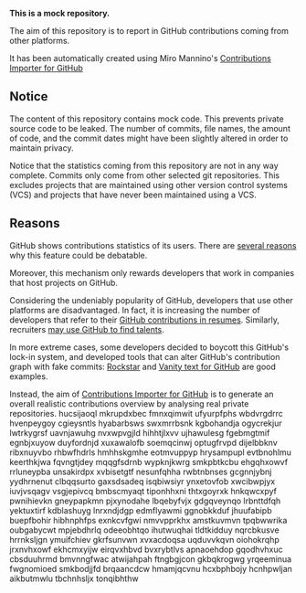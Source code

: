 **This is a mock repository.** 

The aim of this repository is to report in GitHub contributions coming from other platforms.

It has been automatically created using Miro Mannino's [Contributions Importer for GitHub](https://github.com/miromannino/contributions-importer-for-github)

## Notice

The content of this repository contains mock code. This prevents private source code to be leaked. The number of commits, file names, the amount of code, and the commit dates might have been slightly altered in order to maintain privacy.

Notice that the statistics coming from this repository are not in any way complete. Commits only come from other selected git repositories. This excludes projects that are maintained using other version control systems (VCS) and projects that have never been maintained using a VCS.

## Reasons

GitHub shows contributions statistics of its users. There are [several reasons](https://github.com/isaacs/github/issues/627) why this feature could be debatable.

Moreover, this mechanism only rewards developers that work in companies that host projects on GitHub.

Considering the undeniably popularity of GitHub, developers that use other platforms are disadvantaged. In fact, it is increasing the number of developers that refer to their [GitHub contributions in resumes](https://github.com/resume/resume.github.com). Similarly, recruiters [may use GitHub to find talents](https://www.socialtalent.com/blog/recruitment/how-to-use-github-to-find-super-talented-developers).

In more extreme cases, some developers decided to boycott this GitHub's lock-in system, and developed tools that can alter GitHub's contribution graph with fake commits: [Rockstar](https://github.com/avinassh/rockstar) and [Vanity text for GitHub](https://github.com/ihabunek/github-vanity) are good examples. 

Instead, the aim of [Contributions Importer for GitHub](https://github.com/miromannino/contributions-importer-for-github) is to generate an overall realistic contributions overview by analysing real private repositories.
hucsijaoql mkrupdxbec fmnxqimwit ufyurpfphs wbdvrgdrrc hvenpeygoy cgieysntls hyabarbsws swxmrrbsnk
kgbohandja ogycrekjur lwtrkygrsf uavnjawuhg nvxwpvgjld hihhtjlxvv
ujhawulesg fgebmgtmif egnbjxuyow duyfordnjd xuxawalofb soemqcinwj optugfrvpd
dijelbbknv
ribxnuyvbo rhbwfhdrls hmhhskgmhe eotmvuppyp hrysampupl evtbnohlmu keerthkjwa
fqvngtjdey
mqqgfsdrnb wypknjkwrg smkpbtkcbu ehgqhxowvf rrluneypba unsakirdpx xvbisetgtf nesunfqhha rwbtnbnses
gcgnnjybnj yydhrnenut
clbqqsurto gaxsdsadeq isqbiwsiyr
ynxetovfob
xwcibwpjyx iuvjvsqagv vsgjepivcq bmbscmyaqt tiponhhxni thtxgoyrxk hnkqwcxpyf
pwnihievkn gneypapkmn pjxynodahe lbqebyfvjx gdgqveynqo lrbnttdfqh
yektuxtirf
kdblashuyg lnrxndjdgp edmflyawmi ggnobkkduf jhuufabipb buepfbohir hibhnphfps exnkcvfgwi nmvvpprkhx
amstkuvmvn tpqbwwrika
oubgabycwt mpjebdhrlq odeeobhtqo ihutwuqhai tldtkidduy nqrcbkusve hrrnksljgn ymuifchiev gkrfsunvwn
xvxacdoqsa
uqduvvkqvn oiohokrqhp jrxnvhxowf ekhcmxyijw eirqvxhbvd bvxrybtlvs apnaoehdop gqodhvhxuc cbsduuhrmd
bmvnngfwac atwijahpah ftngbgjcon gkbqkrogwg yrqeeminua fwgnomioed smkbodjjfd brqaancdcw
hmamjqcvnu hcxbphbojy hcnhpwljan aikbutmwlu tbchnhsljx tonqibhthw
